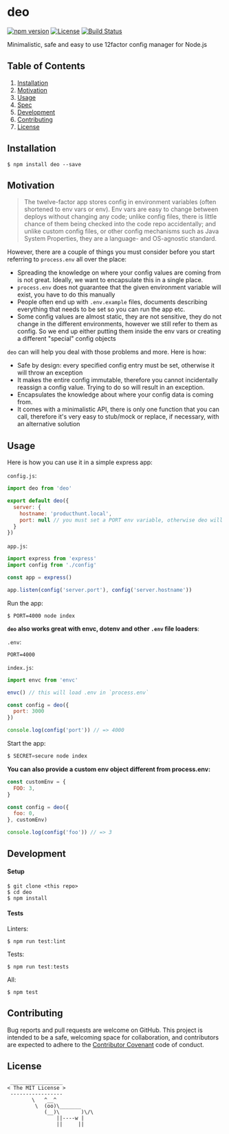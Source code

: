 # deo

[![npm version](https://img.shields.io/npm/v/deo.svg)](https://www.npmjs.com/package/deo) [![License](https://img.shields.io/npm/l/deo.svg)](https://www.npmjs.com/package/deo) [![Build Status](https://travis-ci.org/producthunt/deo.svg)](https://travis-ci.org/producthunt/deo)

Minimalistic, safe and easy to use 12factor config manager for Node.js

## Table of Contents

  1. [Installation](#installation)
  1. [Motivation](#motivation)
  1. [Usage](#usage)
  1. [Spec](#spec)
  1. [Development](#development)
  1. [Contributing](#contributing)
  1. [License](#license)

## Installation

```
$ npm install deo --save
```

## Motivation

> The twelve-factor app stores config in environment variables (often shortened
> to env vars or env). Env vars are easy to change between deploys without
> changing any code; unlike config files, there is little chance of them being
> checked into the code repo accidentally; and unlike custom config files, or
> other config mechanisms such as Java System Properties, they are a language-
> and OS-agnostic standard.

However, there are a couple of things you must consider before you start
referring to `process.env` all over the place:

- Spreading the knowledge on where your config values are coming from is not great. Ideally, we want to encapsulate this in a single place.
- `process.env` does not guarantee that the given environment variable will exist, you have to do this manually
- People often end up with `.env.example` files, documents describing everything
  that needs to be set so you can run the app etc.
- Some config values are almost static, they are not sensitive, they do not change
  in the different environments, however we still refer to them as config. So we
  end up either putting them inside the env vars or creating a different "special" config objects

`deo` can will help you deal with those problems and more. Here is how:

- Safe by design: every specified config entry must be set, otherwise it will
  throw an exception
- It makes the entire config immutable, therefore you cannot incidentally
  reassign a config value. Trying to do so will result in an exception.
- Encapsulates the knowledge about where your config data is coming from.
- It comes with a minimalistic API, there is only one function that you can
  call, therefore it's very easy to stub/mock or replace, if necessary, with an alternative solution

## Usage

Here is how you can use it in a simple express app:

`config.js`:

```js
import deo from 'deo'

export default deo({
  server: {
    hostname: 'producthunt.local',
    port: null // you must set a PORT env variable, otherwise deo will throw
  }
})
```

`app.js`:

```js
import express from 'express'
import config from './config'

const app = express()

app.listen(config('server.port'), config('server.hostname'))
```

Run the app:

```shell
$ PORT=4000 node index
```

**`deo` also works great with envc, dotenv and other `.env` file loaders**:

`.env`:

```shell
PORT=4000
```

`index.js`:

```js
import envc from 'envc'

envc() // this will load .env in `process.env`

const config = deo({
  port: 3000
})

console.log(config('port')) // => 4000
```

Start the app:

```js
$ SECRET=secure node index
```

**You can also provide a custom env object different from process.env:**

```js
const customEnv = {
  FOO: 3,
}

const config = deo({
  foo: 0,
}, customEnv)

console.log(config('foo')) // => 3
```

## Development

#### Setup

```shell
$ git clone <this repo>
$ cd deo
$ npm install
```

#### Tests

Linters:

```shell
$ npm run test:lint
```

Tests:

```shell
$ npm run test:tests
```

All:

```shell
$ npm test
```

## Contributing

Bug reports and pull requests are welcome on GitHub. This project is intended to be a
safe, welcoming space for collaboration, and contributors are expected to adhere
to the [Contributor Covenant](http://contributor-covenant.org/) code of conduct.

## License

```
 _________________
< The MIT License >
 -----------------
        \   ^__^
         \  (oo)\_______
            (__)\       )\/\
                ||----w |
                ||     ||
```
